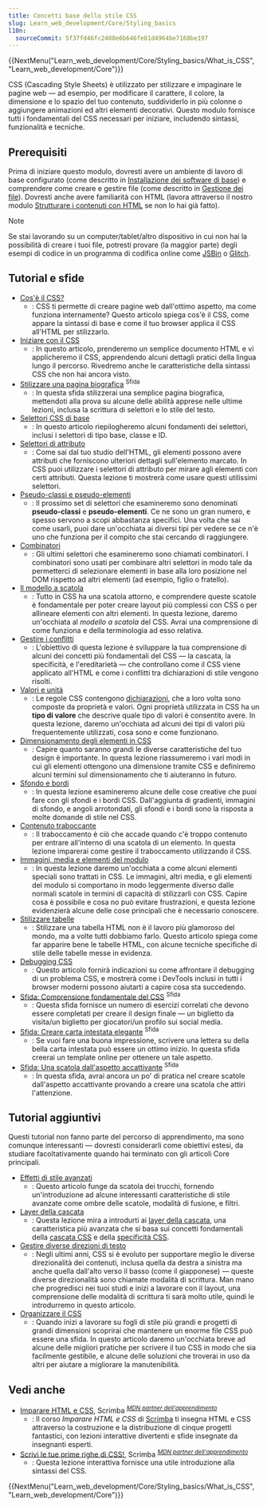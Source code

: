 ```yaml
---
title: Concetti base dello stile CSS
slug: Learn_web_development/Core/Styling_basics
l10n:
  sourceCommit: 5f37fd46fc2408e6b646fe81d4964be7168be197
---
```


{{NextMenu("Learn_web_development/Core/Styling_basics/What_is_CSS", "Learn_web_development/Core")}}

CSS (Cascading Style Sheets) è utilizzato per stilizzare e impaginare le pagine web — ad esempio, per modificare il carattere, il colore, la dimensione e lo spazio del tuo contenuto, suddividerlo in più colonne o aggiungere animazioni ed altri elementi decorativi. Questo modulo fornisce tutti i fondamentali del CSS necessari per iniziare, includendo sintassi, funzionalità e tecniche.

## Prerequisiti

Prima di iniziare questo modulo, dovresti avere un ambiente di lavoro di base configurato (come descritto in [Installazione dei software di base](/it/docs/Learn_web_development/Getting_started/Environment_setup/Installing_software)) e comprendere come creare e gestire file (come descritto in [Gestione dei file](/it/docs/Learn_web_development/Getting_started/Environment_setup/Dealing_with_files)). Dovresti anche avere familiarità con HTML (lavora attraverso il nostro modulo [Strutturare i contenuti con HTML](/it/docs/Learn_web_development/Core/Structuring_content) se non lo hai già fatto).

> [!NOTE]
> Se stai lavorando su un computer/tablet/altro dispositivo in cui non hai la possibilità di creare i tuoi file, potresti provare (la maggior parte) degli esempi di codice in un programma di codifica online come [JSBin](https://jsbin.com/) o [Glitch](https://glitch.com/).

## Tutorial e sfide

- [Cos'è il CSS?](/it/docs/Learn_web_development/Core/Styling_basics/What_is_CSS)
  - : CSS ti permette di creare pagine web dall'ottimo aspetto, ma come funziona internamente? Questo articolo spiega cos'è il CSS, come appare la sintassi di base e come il tuo browser applica il CSS all'HTML per stilizzarlo.
- [Iniziare con il CSS](/it/docs/Learn_web_development/Core/Styling_basics/Getting_started)
  - : In questo articolo, prenderemo un semplice documento HTML e vi applicheremo il CSS, apprendendo alcuni dettagli pratici della lingua lungo il percorso. Rivedremo anche le caratteristiche della sintassi CSS che non hai ancora visto.
- [Stilizzare una pagina biografica](/it/docs/Learn_web_development/Core/Styling_basics/Styling_a_bio_page) <sup>Sfida</sup>
  - : In questa sfida stilizzerai una semplice pagina biografica, mettendoti alla prova su alcune delle abilità apprese nelle ultime lezioni, inclusa la scrittura di selettori e lo stile del testo.
- [Selettori CSS di base](/it/docs/Learn_web_development/Core/Styling_basics/Basic_selectors)
  - : In questo articolo riepilogheremo alcuni fondamenti dei selettori, inclusi i selettori di tipo base, classe e ID.
- [Selettori di attributo](/it/docs/Learn_web_development/Core/Styling_basics/Attribute_selectors)
  - : Come sai dal tuo studio dell'HTML, gli elementi possono avere attributi che forniscono ulteriori dettagli sull'elemento marcato. In CSS puoi utilizzare i selettori di attributo per mirare agli elementi con certi attributi. Questa lezione ti mostrerà come usare questi utilissimi selettori.
- [Pseudo-classi e pseudo-elementi](/it/docs/Learn_web_development/Core/Styling_basics/Pseudo_classes_and_elements)
  - : Il prossimo set di selettori che esamineremo sono denominati **pseudo-classi** e **pseudo-elementi**. Ce ne sono un gran numero, e spesso servono a scopi abbastanza specifici. Una volta che sai come usarli, puoi dare un'occhiata ai diversi tipi per vedere se ce n'è uno che funziona per il compito che stai cercando di raggiungere.
- [Combinatori](/it/docs/Learn_web_development/Core/Styling_basics/Combinators)
  - : Gli ultimi selettori che esamineremo sono chiamati combinatori. I combinatori sono usati per combinare altri selettori in modo tale da permetterci di selezionare elementi in base alla loro posizione nel DOM rispetto ad altri elementi (ad esempio, figlio o fratello).
- [Il modello a scatola](/it/docs/Learn_web_development/Core/Styling_basics/Box_model)
  - : Tutto in CSS ha una scatola attorno, e comprendere queste scatole è fondamentale per poter creare layout più complessi con CSS o per allineare elementi con altri elementi. In questa lezione, daremo un'occhiata al _modello a scatola_ del CSS. Avrai una comprensione di come funziona e della terminologia ad esso relativa.
- [Gestire i conflitti](/it/docs/Learn_web_development/Core/Styling_basics/Handling_conflicts)
  - : L'obiettivo di questa lezione è sviluppare la tua comprensione di alcuni dei concetti più fondamentali del CSS — la cascata, la specificità, e l'ereditarietà — che controllano come il CSS viene applicato all'HTML e come i conflitti tra dichiarazioni di stile vengono risolti.
- [Valori e unità](/it/docs/Learn_web_development/Core/Styling_basics/Values_and_units)
  - : Le regole CSS contengono [dichiarazioni](/it/docs/Web/CSS/CSS_syntax/Syntax#css_declarations), che a loro volta sono composte da proprietà e valori. Ogni proprietà utilizzata in CSS ha un **tipo di valore** che descrive quale tipo di valori è consentito avere. In questa lezione, daremo un'occhiata ad alcuni dei tipi di valori più frequentemente utilizzati, cosa sono e come funzionano.
- [Dimensionamento degli elementi in CSS](/it/docs/Learn_web_development/Core/Styling_basics/Sizing)
  - : Capire quanto saranno grandi le diverse caratteristiche del tuo design è importante. In questa lezione riassumeremo i vari modi in cui gli elementi ottengono una dimensione tramite CSS e definiremo alcuni termini sul dimensionamento che ti aiuteranno in futuro.
- [Sfondo e bordi](/it/docs/Learn_web_development/Core/Styling_basics/Backgrounds_and_borders)
  - : In questa lezione esamineremo alcune delle cose creative che puoi fare con gli sfondi e i bordi CSS. Dall'aggiunta di gradienti, immagini di sfondo, e angoli arrotondati, gli sfondi e i bordi sono la risposta a molte domande di stile nel CSS.
- [Contenuto traboccante](/it/docs/Learn_web_development/Core/Styling_basics/Overflow)
  - : Il traboccamento è ciò che accade quando c'è troppo contenuto per entrare all'interno di una scatola di un elemento. In questa lezione imparerai come gestire il traboccamento utilizzando il CSS.
- [Immagini, media e elementi del modulo](/it/docs/Learn_web_development/Core/Styling_basics/Images_media_forms)
  - : In questa lezione daremo un'occhiata a come alcuni elementi speciali sono trattati in CSS. Le immagini, altri media, e gli elementi del modulo si comportano in modo leggermente diverso dalle normali scatole in termini di capacità di stilizzarli con CSS. Capire cosa è possibile e cosa no può evitare frustrazioni, e questa lezione evidenzierà alcune delle cose principali che è necessario conoscere.
- [Stilizzare tabelle](/it/docs/Learn_web_development/Core/Styling_basics/Tables)
  - : Stilizzare una tabella HTML non è il lavoro più glamoroso del mondo, ma a volte tutti dobbiamo farlo. Questo articolo spiega come far apparire bene le tabelle HTML, con alcune tecniche specifiche di stile delle tabelle messe in evidenza.
- [Debugging CSS](/it/docs/Learn_web_development/Core/Styling_basics/Debugging_CSS)
  - : Questo articolo fornirà indicazioni su come affrontare il debugging di un problema CSS, e mostrerà come i DevTools inclusi in tutti i browser moderni possono aiutarti a capire cosa sta succedendo.
- [Sfida: Comprensione fondamentale del CSS](/it/docs/Learn_web_development/Core/Styling_basics/Fundamental_CSS_comprehension) <sup>Sfida</sup>
  - : Questa sfida fornisce un numero di esercizi correlati che devono essere completati per creare il design finale — un biglietto da visita/un biglietto per giocatori/un profilo sui social media.
- [Sfida: Creare carta intestata elegante](/it/docs/Learn_web_development/Core/Styling_basics/Fancy_letterheaded_paper) <sup>Sfida</sup>
  - : Se vuoi fare una buona impressione, scrivere una lettera su della bella carta intestata può essere un ottimo inizio. In questa sfida creerai un template online per ottenere un tale aspetto.
- [Sfida: Una scatola dall'aspetto accattivante](/it/docs/Learn_web_development/Core/Styling_basics/Cool-looking_box) <sup>Sfida</sup>
  - : In questa sfida, avrai ancora un po' di pratica nel creare scatole dall'aspetto accattivante provando a creare una scatola che attiri l'attenzione.

## Tutorial aggiuntivi

Questi tutorial non fanno parte del percorso di apprendimento, ma sono comunque interessanti — dovresti considerarli come obiettivi estesi, da studiare facoltativamente quando hai terminato con gli articoli Core principali.

- [Effetti di stile avanzati](/it/docs/Learn_web_development/Core/Styling_basics/Advanced_styling_effects)
  - : Questo articolo funge da scatola dei trucchi, fornendo un'introduzione ad alcune interessanti caratteristiche di stile avanzate come ombre delle scatole, modalità di fusione, e filtri.
- [Layer della cascata](/it/docs/Learn_web_development/Core/Styling_basics/Cascade_layers)
  - : Questa lezione mira a introdurti ai [layer della cascata](/it/docs/Web/CSS/@layer), una caratteristica più avanzata che si basa sui concetti fondamentali della [cascata CSS](/it/docs/Web/CSS/CSS_cascade/Cascade) e della [specificità CSS](/it/docs/Web/CSS/CSS_cascade/Specificity).
- [Gestire diverse direzioni di testo](/it/docs/Learn_web_development/Core/Styling_basics/Handling_different_text_directions)
  - : Negli ultimi anni, CSS si è evoluto per supportare meglio le diverse direzionalità dei contenuti, inclusa quella da destra a sinistra ma anche quella dall'alto verso il basso (come il giapponese) — queste diverse direzionalità sono chiamate modalità di scrittura. Man mano che progredisci nei tuoi studi e inizi a lavorare con il layout, una comprensione delle modalità di scrittura ti sarà molto utile, quindi le introdurremo in questo articolo.
- [Organizzare il CSS](/it/docs/Learn_web_development/Core/Styling_basics/Organizing)
  - : Quando inizi a lavorare su fogli di stile più grandi e progetti di grandi dimensioni scoprirai che mantenere un enorme file CSS può essere una sfida. In questo articolo daremo un'occhiata breve ad alcune delle migliori pratiche per scrivere il tuo CSS in modo che sia facilmente gestibile, e alcune delle soluzioni che troverai in uso da altri per aiutare a migliorare la manutenibilità.

## Vedi anche

- [Imparare HTML e CSS](https://scrimba.com/learn-html-and-css-c0p?via=mdn), Scrimba <sup>[_MDN partner dell'apprendimento_](/it/docs/MDN/Writing_guidelines/Learning_content#partner_links_and_embeds)</sup>
  - : Il corso _Imparare HTML e CSS_ di [Scrimba](https://scrimba.com/?via=mdn) ti insegna HTML e CSS attraverso la costruzione e la distribuzione di cinque progetti fantastici, con lezioni interattive divertenti e sfide insegnate da insegnanti esperti.
- [Scrivi le tue prime righe di CSS!](https://scrimba.com/the-frontend-developer-career-path-c0j/~015?via=mdn), Scrimba <sup>[_MDN partner dell'apprendimento_](/it/docs/MDN/Writing_guidelines/Learning_content#partner_links_and_embeds)</sup>
  - : Questa lezione interattiva fornisce una utile introduzione alla sintassi del CSS.

{{NextMenu("Learn_web_development/Core/Styling_basics/What_is_CSS", "Learn_web_development/Core")}}
